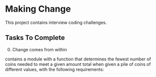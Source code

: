 # Making Change

This project contains interview coding challenges.

## Tasks To Complete

 0. Change comes from within

contains a module with a function that determines the fewest number of coins needed to meet a given amount total when given a pile of coins of different values, with the following requirements:
